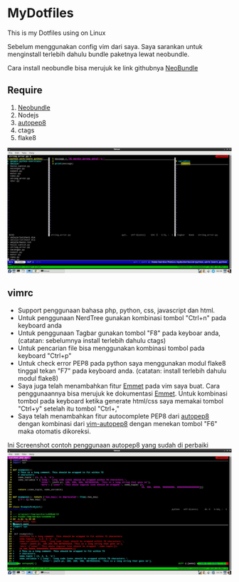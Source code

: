 # MyDotfiles
This is my Dotfiles using on Linux

Sebelum menggunakan config vim dari saya. Saya sarankan untuk menginstall terlebih dahulu bundle paketnya lewat neobundle.

Cara install neobundle bisa merujuk ke link githubnya [NeoBundle][NeoBundle]

## Require
1. [Neobundle][Neobundle]
2. Nodejs
3. [autopep8][autopep8]
4. ctags
5. flake8

![Screenshot](/img/screenshot.jpg)
## vimrc
* Support penggunaan bahasa php, python, css, javascript dan html.
* Untuk penggunaan NerdTree gunakan kombinasi tombol "Ctrl+n" pada keyboard anda
* Untuk penggunaan Tagbar gunakan tombol "F8" pada keyboar anda, (catatan: sebelumnya install terlebih dahulu ctags)
* Untuk pencarian file bisa menggunakan kombinasi tombol pada keyboard "Ctrl+p"
* Untuk check error PEP8 pada python saya menggunakan modul flake8 tinggal tekan "F7" pada keyboard anda. (catatan: install terlebih dahulu modul flake8)
* Saya juga telah menambahkan fitur [Emmet][Emmet] pada vim saya buat. Cara penggunaannya bisa merujuk ke dokumentasi [Emmet][Emmet]. Untuk kombinasi tombol pada keyboard ketika generate html/css saya memakai tombol "Ctrl+y" setelah itu tombol "Ctrl+,"
* Saya telah menambahkan fitur autocomplete PEP8 dari [autopep8][autopep8] dengan kombinasi dari [vim-autopep8][vim-autopep8] dengan menekan tombol "F6" maka otomatis dikoreksi.

Ini Screenshot contoh penggunaan autopep8 yang sudah di perbaiki
![autopep8](/img/autopep8.jpg)

[vim-autopep8]: https://github.com/tell-k/vim-autopep8
[autopep8]: https://github.com/hhatto/autopep8
[Emmet]: https://emmet.io/
[NeoBundle]: https://github.com/Shougo/neobundle.vim/
